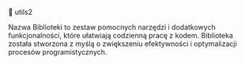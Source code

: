📖 utils2

Nazwa Biblioteki to zestaw pomocnych narzędzi i dodatkowych funkcjonalności, które ułatwiają codzienną pracę z kodem. Biblioteka została stworzona z myślą o zwiększeniu efektywności i optymalizacji procesów programistycznych.
